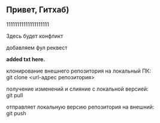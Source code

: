 ## Привет, Гитхаб)

11111111111111111111

Здесь будет конфликт

добавляем фул реквест

**added txt here.**  

клонирование внешнего репозитория на  локальный ПК:  
git clone <url-адрес репозитория>  

получение изменений и слияние с локальной версией:  
git pull  

отправляет локальную версию репозитория на внешний:  
git push  

